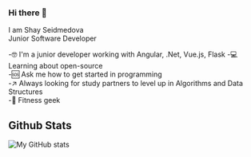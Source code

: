 ### Hi there 👋

I am Shay Seidmedova  
Junior Software Developer  

-🤓 I'm a junior developer working with Angular, .Net, Vue.js, Flask 
-💻 Learning about open-source     
-🆘 Ask me how to get started in programming   
-↗ Always looking for study partners to level up in Algorithms and Data Structures  
-💪 Fitness geek    

## Github Stats

![My GitHub stats](https://github-readme-stats.vercel.app/api?username=sseidmed&theme=synthwave&show_icons=true)
